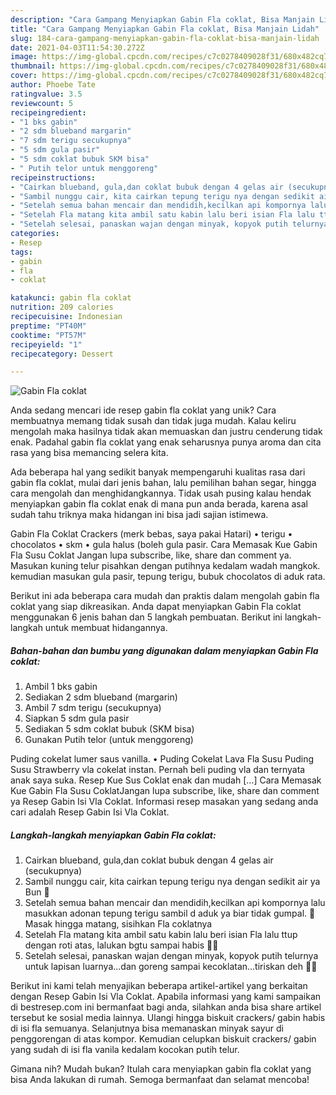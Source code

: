 ```yaml
---
description: "Cara Gampang Menyiapkan Gabin Fla coklat, Bisa Manjain Lidah"
title: "Cara Gampang Menyiapkan Gabin Fla coklat, Bisa Manjain Lidah"
slug: 184-cara-gampang-menyiapkan-gabin-fla-coklat-bisa-manjain-lidah
date: 2021-04-03T11:54:30.272Z
image: https://img-global.cpcdn.com/recipes/c7c0278409028f31/680x482cq70/gabin-fla-coklat-foto-resep-utama.jpg
thumbnail: https://img-global.cpcdn.com/recipes/c7c0278409028f31/680x482cq70/gabin-fla-coklat-foto-resep-utama.jpg
cover: https://img-global.cpcdn.com/recipes/c7c0278409028f31/680x482cq70/gabin-fla-coklat-foto-resep-utama.jpg
author: Phoebe Tate
ratingvalue: 3.5
reviewcount: 5
recipeingredient:
- "1 bks gabin"
- "2 sdm blueband margarin"
- "7 sdm terigu secukupnya"
- "5 sdm gula pasir"
- "5 sdm coklat bubuk SKM bisa"
- " Putih telor untuk menggoreng"
recipeinstructions:
- "Cairkan blueband, gula,dan coklat bubuk dengan 4 gelas air (secukupnya)"
- "Sambil nunggu cair, kita cairkan tepung terigu nya dengan sedikit air ya Bun 🥰"
- "Setelah semua bahan mencair dan mendidih,kecilkan api kompornya lalu masukkan adonan tepung terigu sambil d aduk ya biar tidak gumpal. 🥰 Masak hingga matang, sisihkan Fla coklatnya"
- "Setelah Fla matang kita ambil satu kabin lalu beri isian Fla lalu ttup dengan roti atas, lalukan bgtu sampai habis 🥰🥰"
- "Setelah selesai, panaskan wajan dengan minyak, kopyok putih telurnya untuk lapisan luarnya...dan goreng sampai kecoklatan...tiriskan deh 🥰🥰"
categories:
- Resep
tags:
- gabin
- fla
- coklat

katakunci: gabin fla coklat 
nutrition: 209 calories
recipecuisine: Indonesian
preptime: "PT40M"
cooktime: "PT57M"
recipeyield: "1"
recipecategory: Dessert

---
```



![Gabin Fla coklat](https://img-global.cpcdn.com/recipes/c7c0278409028f31/680x482cq70/gabin-fla-coklat-foto-resep-utama.jpg)

Anda sedang mencari ide resep gabin fla coklat yang unik? Cara membuatnya memang tidak susah dan tidak juga mudah. Kalau keliru mengolah maka hasilnya tidak akan memuaskan dan justru cenderung tidak enak. Padahal gabin fla coklat yang enak seharusnya punya aroma dan cita rasa yang bisa memancing selera kita.

Ada beberapa hal yang sedikit banyak mempengaruhi kualitas rasa dari gabin fla coklat, mulai dari jenis bahan, lalu pemilihan bahan segar, hingga cara mengolah dan menghidangkannya. Tidak usah pusing kalau hendak menyiapkan gabin fla coklat enak di mana pun anda berada, karena asal sudah tahu triknya maka hidangan ini bisa jadi sajian istimewa.

Gabin Fla Coklat Crackers (merk bebas, saya pakai Hatari) • terigu • chocolatos • skm • gula halus (boleh gula pasir. Cara Memasak Kue Gabin Fla Susu Coklat Jangan lupa subscribe, like, share dan comment ya. Masukan kuning telur pisahkan dengan putihnya kedalam wadah mangkok. kemudian masukan gula pasir, tepung terigu, bubuk chocolatos di aduk rata.


Berikut ini ada beberapa cara mudah dan praktis dalam mengolah gabin fla coklat yang siap dikreasikan. Anda dapat menyiapkan Gabin Fla coklat menggunakan 6 jenis bahan dan 5 langkah pembuatan. Berikut ini langkah-langkah untuk membuat hidangannya.

<!--inarticleads1-->

##### Bahan-bahan dan bumbu yang digunakan dalam menyiapkan Gabin Fla coklat:

1. Ambil 1 bks gabin
1. Sediakan 2 sdm blueband (margarin)
1. Ambil 7 sdm terigu (secukupnya)
1. Siapkan 5 sdm gula pasir
1. Sediakan 5 sdm coklat bubuk (SKM bisa)
1. Gunakan  Putih telor (untuk menggoreng)


Puding cokelat lumer saus vanilla. • Puding Cokelat Lava Fla Susu Puding Susu Strawberry vla cokelat instan. Pernah beli puding vla dan ternyata anak saya suka. Resep Kue Sus Coklat enak dan mudah […] Cara Memasak Kue Gabin Fla Susu CoklatJangan lupa subscribe, like, share dan comment ya Resep Gabin Isi Vla Coklat. Informasi resep masakan yang sedang anda cari adalah Resep Gabin Isi Vla Coklat. 

<!--inarticleads2-->

##### Langkah-langkah menyiapkan Gabin Fla coklat:

1. Cairkan blueband, gula,dan coklat bubuk dengan 4 gelas air (secukupnya)
1. Sambil nunggu cair, kita cairkan tepung terigu nya dengan sedikit air ya Bun 🥰
1. Setelah semua bahan mencair dan mendidih,kecilkan api kompornya lalu masukkan adonan tepung terigu sambil d aduk ya biar tidak gumpal. 🥰 Masak hingga matang, sisihkan Fla coklatnya
1. Setelah Fla matang kita ambil satu kabin lalu beri isian Fla lalu ttup dengan roti atas, lalukan bgtu sampai habis 🥰🥰
1. Setelah selesai, panaskan wajan dengan minyak, kopyok putih telurnya untuk lapisan luarnya...dan goreng sampai kecoklatan...tiriskan deh 🥰🥰


Berikut ini kami telah menyajikan beberapa artikel-artikel yang berkaitan dengan Resep Gabin Isi Vla Coklat. Apabila informasi yang kami sampaikan di bestresep.com ini bermanfaat bagi anda, silahkan anda bisa share artikel tersebut ke sosial media lainnya. Ulangi hingga biskuit crackers/ gabin habis di isi fla semuanya. Selanjutnya bisa memanaskan minyak sayur di penggorengan di atas kompor. Kemudian celupkan biskuit crackers/ gabin yang sudah di isi fla vanila kedalam kocokan putih telur. 

Gimana nih? Mudah bukan? Itulah cara menyiapkan gabin fla coklat yang bisa Anda lakukan di rumah. Semoga bermanfaat dan selamat mencoba!

